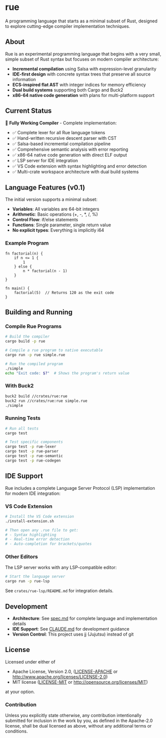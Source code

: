 # rue

A programming language that starts as a minimal subset of Rust, designed to explore cutting-edge compiler implementation techniques.

## About

Rue is an experimental programming language that begins with a very small, simple subset of Rust syntax but focuses on modern compiler architecture:

- **Incremental compilation** using Salsa with expression-level granularity
- **IDE-first design** with concrete syntax trees that preserve all source information
- **ECS-inspired flat AST** with integer indices for memory efficiency
- **Dual build systems** supporting both Cargo and Buck2
- **x86-64 native code generation** with plans for multi-platform support

## Current Status

🎉 **Fully Working Compiler** - Complete implementation:
- ✅ Complete lexer for all Rue language tokens
- ✅ Hand-written recursive descent parser with CST
- ✅ Salsa-based incremental compilation pipeline
- ✅ Comprehensive semantic analysis with error reporting
- ✅ x86-64 native code generation with direct ELF output
- ✅ LSP server for IDE integration
- ✅ VS Code extension with syntax highlighting and error detection
- ✅ Multi-crate workspace architecture with dual build systems

## Language Features (v0.1)

The initial version supports a minimal subset:
- **Variables**: All variables are 64-bit integers
- **Arithmetic**: Basic operations (+, -, *, /, %)
- **Control Flow**: if/else statements
- **Functions**: Single parameter, single return value
- **No explicit types**: Everything is implicitly i64

### Example Program

```rue
fn factorial(n) {
    if n <= 1 {
        1
    } else {
        n * factorial(n - 1)
    }
}

fn main() {
    factorial(5)  // Returns 120 as the exit code
}
```

## Building and Running

### Compile Rue Programs
```bash
# Build the compiler
cargo build -p rue

# Compile a rue program to native executable
cargo run -p rue simple.rue

# Run the compiled program
./simple
echo "Exit code: $?"  # Shows the program's return value
```

### With Buck2
```bash
buck2 build //crates/rue:rue
buck2 run //crates/rue:rue simple.rue
./simple
```

### Running Tests
```bash
# Run all tests
cargo test

# Test specific components
cargo test -p rue-lexer
cargo test -p rue-parser
cargo test -p rue-semantic
cargo test -p rue-codegen
```

## IDE Support

Rue includes a complete Language Server Protocol (LSP) implementation for modern IDE integration:

### VS Code Extension
```bash
# Install the VS Code extension
./install-extension.sh

# Then open any .rue file to get:
# - Syntax highlighting
# - Real-time error detection
# - Auto-completion for brackets/quotes
```

### Other Editors
The LSP server works with any LSP-compatible editor:
```bash
# Start the language server
cargo run -p rue-lsp
```

See `crates/rue-lsp/README.md` for integration details.

## Development

- **Architecture**: See [spec.md](./spec.md) for complete language and implementation details
- **IDE Support**: See [CLAUDE.md](./CLAUDE.md) for development guidance
- **Version Control**: This project uses jj (Jujutsu) instead of git

## License

Licensed under either of

 * Apache License, Version 2.0, ([LICENSE-APACHE](LICENSE-APACHE) or http://www.apache.org/licenses/LICENSE-2.0)
 * MIT license ([LICENSE-MIT](LICENSE-MIT) or http://opensource.org/licenses/MIT)

at your option.

### Contribution

Unless you explicitly state otherwise, any contribution intentionally submitted for inclusion in the work by you, as defined in the Apache-2.0 license, shall be dual licensed as above, without any additional terms or conditions.